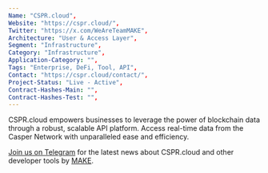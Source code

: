 ```yaml
---
Name: "CSPR.cloud",
Website: "https://cspr.cloud/",
Twitter: "https://x.com/WeAreTeamMAKE",
Architecture: "User & Access Layer",
Segment: "Infrastructure",
Category: "Infrastructure",
Application-Category: "",
Tags: "Enterprise, DeFi, Tool, API",
Contact: "https://cspr.cloud/contact/",
Project-Status: "Live - Active",
Contract-Hashes-Main: "",
Contract-Hashes-Test: "",
---
```

<!--lang:en--> 
CSPR.cloud empowers businesses to leverage the power of blockchain data through a robust, scalable API platform. Access real-time data from the Casper Network with unparalleled ease and efficiency.
  
[Join us on Telegram](https://t.me/CSPRDevelopers) for the latest news about CSPR.cloud and other developer tools by [MAKE](https://make.services/).

<!--lang:es--] 
<!--lang:de--] 
<!--lang:fr--] 
<!--lang:pl--] 
<!--lang:uk--] 
[!--lang:*--> 
